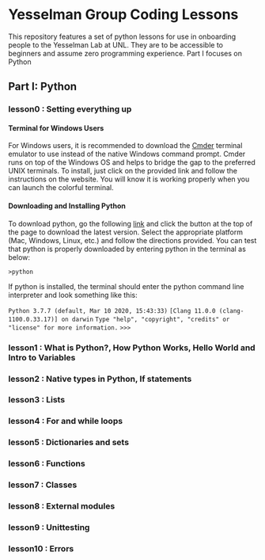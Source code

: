 # Yesselman Group Coding Lessons
This repository features a set of python lessons for use in onboarding people to the Yesselman Lab at UNL. They are to be accessible to beginners and assume zero programming experience. Part I focuses on Python
## Part I: Python
### lesson0 : Setting everything up
#### Terminal for Windows Users
For Windows users, it is recommended to download the [Cmder](https://cmder.net/) terminal emulator to use instead of the native Windows command prompt. Cmder runs on top of the Windows OS and helps to bridge the gap to the preferred UNIX terminals. To install, just click on the provided link and follow the instructions on the website. You will know it is working properly when you can launch the colorful terminal.
#### Downloading and Installing Python
To download python, go the following [link](https://www.python.org/downloads/) and click the button at the top of the page to download the latest version. Select the appropriate platform (Mac, Windows, Linux, etc.) and follow the directions provided. You can test that python is properly downloaded by entering python in the terminal as below:

`>python`

If python is installed, the terminal should enter the python command line interpreter and look something like this:

`Python 3.7.7 (default, Mar 10 2020, 15:43:33)`
`[Clang 11.0.0 (clang-1100.0.33.17)] on darwin`
`Type "help", "copyright", "credits" or "license" for more information.`
`>>>`

### lesson1 : What is Python?, How Python Works, Hello World and Intro to Variables
### lesson2 : Native types in Python, If statements
### lesson3 : Lists
### lesson4 : For and while loops
### lesson5 : Dictionaries and sets
### lesson6 : Functions
### lesson7 : Classes
### lesson8 : External modules
### lesson9 : Unittesting
### lesson10 : Errors
### 
